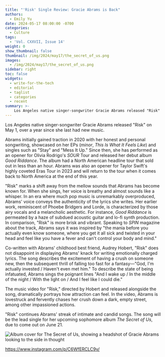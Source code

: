 ```yaml
---
title: "'Risk' Single Review: Gracie Abrams is Back"
authors:
  - Emily Yu
date: 2024-05-17 08:00:00 -0700
categories:
  - Culture
tags:
  - 'Vol. CXXVII, Issue 14'
weight: 0
show_thumbnail: false
thumbnail: /img/2024/may17/the_secret_of_us.png
images:
  - /img/2024/may17/the_secret_of_us.png
sidebar: right
toc: false
widgets:
  - write-for-the-tech
  - editorial
  - taglist
  - categories
  - recent
summary: >-
    Los Angeles native singer-songwriter Gracie Abrams released "Risk" on May 1, over a year since she last had new music.
---
```


Los Angeles native singer-songwriter Gracie Abrams released "Risk" on May 1, over a year since she last had new music.

Abrams initially gained traction in 2020 with her honest and personal songwriting, showcased on her EPs (*minor*, *This Is What It Feels Like*) and singles such as "Stay" and "Mess It Up." Since then, she has performed as an opener for Olivia Rodrigo's *SOUR* Tour and released her debut album *Good Riddance*. The album had a North American headline tour that sold out in less than an hour. Abrams was also an opener for Taylor Swift's highly coveted Eras Tour in 2023 and will return to the tour when it comes back to North America at the end of this year.

"Risk" marks a shift away from the mellow sounds that Abrams has become known for. When she sings, her voice is breathy and almost sounds like a whisper. In an era where much pop music is unremarkably overproduced, Abrams' voice conveys the authenticity of the lyrics she writes. Her earlier work, reminiscent of Phoebe Bridgers and Lorde, is characterized by those airy vocals and a melancholic aesthetic. For instance, *Good Riddance* is permeated by a haze of subdued acoustic guitar and lo-fi synth production. In comparison, "Risk" is more brisk and vibrant. Speaking to *SPIN* magazine about the track, Abrams says it was inspired by "the mania before you actually even know someone, where you get it all sick and twisted in your head and feel like you have a fever and can't control your body and mind."

Co-written with Abrams' childhood best friend, Audrey Hobert, "Risk" does not disappoint in displaying Abrams' knack for writing emotionally charged lyrics. The song describes the excitement of having a crush on someone new, then the subsequent thrill of falling too fast for a fantasy—"God, I'm actually invested / Haven't even met him." To describe the state of being infatuated, Abrams sings the poignant lines "And I wake up / In the middle of the night / With the light on / And I feel like I could die."

The music video for "Risk," directed by Hobert and released alongside the song, dramatically portrays how attraction can feel. In the video, Abrams is lovestruck and fervently chases her crush down a dark, empty street, among other impassioned actions.

"Risk" continues Abrams' streak of intimate and candid songs. The song will be the lead single for her upcoming sophomore album *The Secret of Us*, due to come out on June 21.

![Album cover for The Secret of Us, showing a headshot of Gracie Abrams looking to the side in thought](/img/2024/may17/the_secret_of_us.png)

https://www.instagram.com/p/C6WfERCLC9v/
